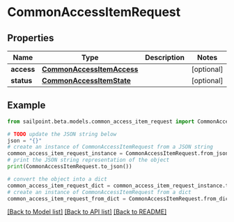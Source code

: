 # CommonAccessItemRequest


## Properties

Name | Type | Description | Notes
------------ | ------------- | ------------- | -------------
**access** | [**CommonAccessItemAccess**](CommonAccessItemAccess.md) |  | [optional] 
**status** | [**CommonAccessItemState**](CommonAccessItemState.md) |  | [optional] 

## Example

```python
from sailpoint.beta.models.common_access_item_request import CommonAccessItemRequest

# TODO update the JSON string below
json = "{}"
# create an instance of CommonAccessItemRequest from a JSON string
common_access_item_request_instance = CommonAccessItemRequest.from_json(json)
# print the JSON string representation of the object
print(CommonAccessItemRequest.to_json())

# convert the object into a dict
common_access_item_request_dict = common_access_item_request_instance.to_dict()
# create an instance of CommonAccessItemRequest from a dict
common_access_item_request_from_dict = CommonAccessItemRequest.from_dict(common_access_item_request_dict)
```
[[Back to Model list]](../README.md#documentation-for-models) [[Back to API list]](../README.md#documentation-for-api-endpoints) [[Back to README]](../README.md)


